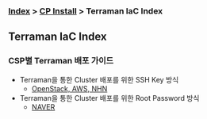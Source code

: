 ### [Index](https://github.com/K-PaaS/container-platform/blob/master/README.md) > [CP Install](https://github.com/K-PaaS/container-platform/blob/master/install-guide/Readme.md) > Terraman IaC Index

## Terraman IaC Index
### CSP별 Terraman 배포 가이드
  - Terraman을 통한 Cluster 배포를 위한 SSH Key 방식
    + [OpenStack, AWS, NHN](./csp-check-guide/cp-terraman-ssh-key-check-guide.md)      
  - Terraman을 통한 Cluster 배포를 위한 Root Password 방식
    + [NAVER](./csp-check-guide/cp-terraman-root-password-check-guide.md) 